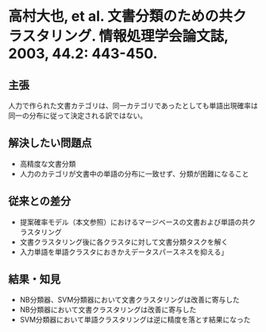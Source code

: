 # 高村大也, et al. 文書分類のための共クラスタリング. 情報処理学会論文誌, 2003, 44.2: 443-450.

## 主張
人力で作られた文書カテゴリは、同一カテゴリであったとしても単語出現確率は同一の分布に従って決定される訳ではない。

## 解決したい問題点
- 高精度な文書分類
- 人力のカテゴリが文書中の単語の分布に一致せず、分類が困難になること

## 従来との差分
- 提案確率モデル（本文参照）におけるマージベースの文書および単語の共クラスタリング
- 文書クラスタリング後に各クラスタに対して文書分類タスクを解く
- 入力単語を単語クラスタにおきかえデータスパースネスを抑える」

## 結果・知見
- NB分類器、SVM分類器において文書クラスタリングは改善に寄与した
- NB分類器において文書クラスタリングは改善に寄与した
- SVM分類器において単語クラスタリングは逆に精度を落とす結果になった
